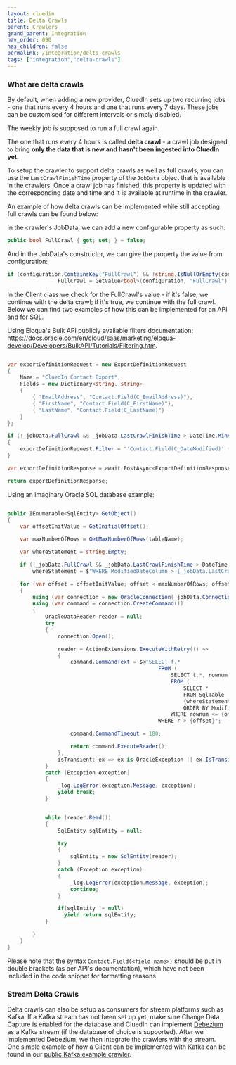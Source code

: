 ```yaml
---
layout: cluedin
title: Delta Crawls
parent: Crawlers
grand_parent: Integration
nav_order: 090
has_children: false
permalink: /integration/delts-crawls
tags: ["integration","delta-crawls"]
---
```


### What are delta crawls

By default, when adding a new provider, CluedIn sets up two recurring jobs - one that runs every 4 hours and one that runs every 7 days. These jobs can be customised for different intervals or simply disabled.

The weekly job is supposed to run a full crawl again.

The one that runs every 4 hours is called **delta crawl** - a crawl job designed to bring **only the data that is new and hasn't been ingested into CluedIn yet**.

To setup the crawler to support delta crawls as well as full crawls, you can use the `LastCrawlFinishTime` property of the `JobData` object that is available in the crawlers. Once a crawl job has finished, this property is updated with the corresponding date and time and it is available at runtime in the crawler.

An example of how delta crawls can be implemented while still accepting full crawls can be found below:

In the crawler's JobData, we can add a new configurable property as such:

```csharp
public bool FullCrawl { get; set; } = false;
```

And in the JobData's constructor, we can give the property the value from configuration:

```csharp
if (configuration.ContainsKey("FullCrawl") && !string.IsNullOrEmpty(configuration["FullCrawl"].ToString()))
                FullCrawl = GetValue<bool>(configuration, "FullCrawl");
```

In the Client class we check for the FullCrawl's value - if it's false, we continue with the delta crawl; if it's true, we continue with the full crawl. Below we can find two examples of how this can be implemented for an API and for SQL.

Using Eloqua's Bulk API publicly available filters documentation: https://docs.oracle.com/en/cloud/saas/marketing/eloqua-develop/Developers/BulkAPI/Tutorials/Filtering.htm.

```csharp

var exportDefinitionRequest = new ExportDefinitionRequest
{
    Name = "CluedIn Contact Export",
    Fields = new Dictionary<string, string>
    {
        { "EmailAddress", "Contact.Field(C_EmailAddress)"},
        { "FirstName", "Contact.Field(C_FirstName)"},
        { "LastName", "Contact.Field(C_LastName)"}
    }
};

if (!_jobData.FullCrawl && _jobData.LastCrawlFinishTime > DateTime.MinValue)
{
    exportDefinitionRequest.Filter = "'Contact.Field(C_DateModified)' > '" + $"{_jobData.LastCrawlFinishTime.ToString()}" + "'";
}

var exportDefinitionResponse = await PostAsync<ExportDefinitionResponse>("contacts/exports", exportDefinitionRequest);

return exportDefinitionResponse;
```

Using an imaginary Oracle SQL database example:

```csharp

public IEnumerable<SqlEntity> GetObject()
{
    var offsetInitValue = GetInitialOffset();

    var maxNumberOfRows = GetMaxNumberOfRows(tableName);

    var whereStatement = string.Empty;

    if (!_jobData.FullCrawl && _jobData.LastCrawlFinishTime > DateTime.MinValue)
        whereStatement = $"WHERE ModifiedDateColumn > {_jobData.LastCrawlFinishTime}";

    for (var offset = offsetInitValue; offset < maxNumberOfRows; offset += _jobData.PageSize)
    {
        using (var connection = new OracleConnection(_jobData.ConnectionString))
        using (var command = connection.CreateCommand())
        {
            OracleDataReader reader = null;
            try
            {
                connection.Open();

                reader = ActionExtensions.ExecuteWithRetry(() =>
                {
                    command.CommandText = $@"SELECT f.*
                                                FROM (
                                                    SELECT t.*, rownum r
                                                    FROM (
                                                        SELECT *
                                                        FROM SqlTable
                                                        {whereStatement}
                                                        ORDER BY ModifiedDateColumn) t
                                                    WHERE rownum <= {offset + _jobData.PageSize}) f
                                                WHERE r > {offset}";

                    command.CommandTimeout = 180;

                    return command.ExecuteReader();
                },
                isTransient: ex => ex is OracleException || ex.IsTransient());
            }
            catch (Exception exception)
            {
                _log.LogError(exception.Message, exception);
                yield break;
            }


            while (reader.Read())
            {
                SqlEntity sqlEntity = null;

                try
                {
                    sqlEntity = new SqlEntity(reader);
                }
                catch (Exception exception)
                {
                    _log.LogError(exception.Message, exception);
                    continue;
                }

                if(sqlEntity != null)
                  yield return sqlEntity;
            }

        }
    }
}
```

Please note that the syntax `Contact.Field(<field name>)` should be put in double brackets (as per API's documentation), which have not been included in the code snippet for formatting reasons.


### Stream Delta Crawls

Delta crawls can also be setup as consumers for stream platforms such as Kafka. If a Kafka stream has not been set up yet, make sure Change Data Capture is enabled for the database and CluedIn can implement [Debezium](https://debezium.io/documentation/reference/1.2/#_what_is_it) as a Kafka stream (if the database of choice is supported). After we implemented Debezium, we then integrate the crawlers with the stream. One simple example of how a Client can be implemented with Kafka can be found in our [public Kafka example crawler](https://github.com/CluedIn-io/Crawling.ExampleKafka/blob/master/src/Kafka.Infrastructure/KafkaClient.cs).
